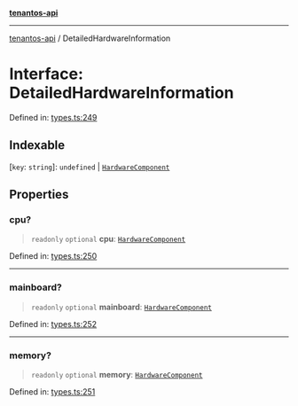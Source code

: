 [**tenantos-api**](../README.md)

***

[tenantos-api](../globals.md) / DetailedHardwareInformation

# Interface: DetailedHardwareInformation

Defined in: [types.ts:249](https://github.com/shadmanZero/tenantos-api/blob/fe61944d7cb3ee6cc3061a8309e45287291cb501/src/types.ts#L249)

## Indexable

\[`key`: `string`\]: `undefined` \| [`HardwareComponent`](HardwareComponent.md)

## Properties

### cpu?

> `readonly` `optional` **cpu**: [`HardwareComponent`](HardwareComponent.md)

Defined in: [types.ts:250](https://github.com/shadmanZero/tenantos-api/blob/fe61944d7cb3ee6cc3061a8309e45287291cb501/src/types.ts#L250)

***

### mainboard?

> `readonly` `optional` **mainboard**: [`HardwareComponent`](HardwareComponent.md)

Defined in: [types.ts:252](https://github.com/shadmanZero/tenantos-api/blob/fe61944d7cb3ee6cc3061a8309e45287291cb501/src/types.ts#L252)

***

### memory?

> `readonly` `optional` **memory**: [`HardwareComponent`](HardwareComponent.md)

Defined in: [types.ts:251](https://github.com/shadmanZero/tenantos-api/blob/fe61944d7cb3ee6cc3061a8309e45287291cb501/src/types.ts#L251)
